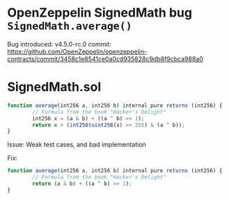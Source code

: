 # OpenZeppelin SignedMath bug `SignedMath.average()`

Bug introduced: v4.5.0-rc.0
commit: https://github.com/OpenZeppelin/openzeppelin-contracts/commit/3458c1e8541ce0a0cd935828c9db8f9cbca988a0

# SignedMath.sol

```js
function average(int256 a, int256 b) internal pure returns (int256) {
		// Formula from the book "Hacker's Delight"
		int256 x = (a & b) + ((a ^ b) >> 1);
		return x + (int256(uint256(x) >> 255) & (a ^ b));
}
```

Issue: Weak test cases, and bad implementation

Fix:

```js
function average(int256 a, int256 b) internal pure returns (int256) {
		// Formula from the book "Hacker's Delight"
		return (a & b) + ((a ^ b) >> 1);
}
```
